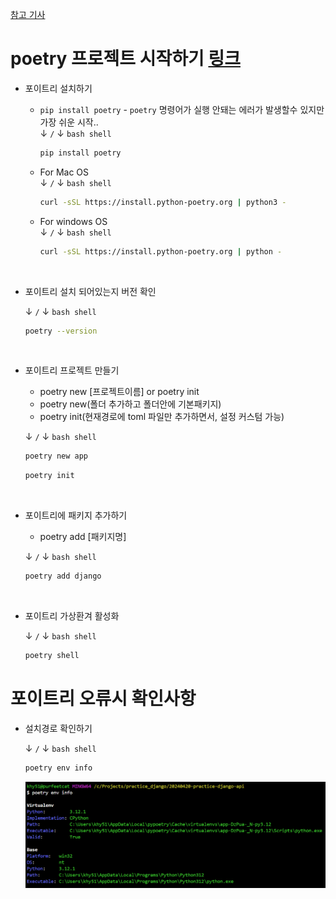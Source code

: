 [참고 기사](https://velog.io/@qlgks1/python-poetry-%EC%84%A4%EC%B9%98%EB%B6%80%ED%84%B0-project-initializing-%ED%99%9C%EC%9A%A9%ED%95%98%EA%B8%B0)  


# poetry 프로젝트 시작하기 [링크](https://python-poetry.org/docs/basic-usage/)  

- 포이트리 설치하기  
  - `pip install poetry` - `poetry` 명령어가 실행 안돼는 에러가 발생할수 있지만 가장 쉬운 시작..      
    &darr; `/` &darr; `bash shell`
    ```bash
    pip install poetry
    ```

  - For Mac OS  
    &darr; `/` &darr; `bash shell`

    ```bash
    curl -sSL https://install.python-poetry.org | python3 -
    ```

  - For windows OS  
    &darr; `/` &darr; `bash shell`

    ```bash
    curl -sSL https://install.python-poetry.org | python -
    ```

<br>

- 포이트리 설치 되어있는지 버전 확인  

  &darr; `/` &darr; `bash shell`

  ```bash
  poetry --version
  ```

  <br>

- 포이트리 프로젝트 만들기  
  - poetry new [프로젝트이름] or poetry init  
  - poetry new(폴더 추가하고 폴더안에 기본패키지)  
  - poetry init(현재경로에 toml 파일만 추가하면서, 설정 커스텀 가능)  

  &darr; `/` &darr; `bash shell`
  ```bash
  poetry new app
  ```
  ```bash
  poetry init
  ```

<br>

- 포이트리에 패키지 추가하기  
  - poetry add [패키지명]  

  &darr; `/` &darr; `bash shell`
  ```bash
  poetry add django
  ```

<br>

- 포이트리 가상환겨 활성화  

  &darr; `/` &darr; `bash shell`
  ```bash
  poetry shell
  ```

# 포이트리 오류시 확인사항

- 설치경로 확인하기  
  
  &darr; `/` &darr; `bash shell`
  ```bash
  poetry env info
  ```

  ![alt text](images/markdown-image.png)  


<br>
